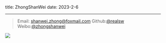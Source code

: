 title: ZhongShanWei
date: 2023-2-6

---
><i class="fa fa-envelope"></i> Email: [shanwei.zhong@foxmail.com](mailto:shanwei.zhong@foxmail.com)
 <i class="fa fa-github-square" aria-hidden="true"></i>Github:[@realsw](https://github.com/realsw)
 <i class="fa fa-weibo" aria-hidden="true"></i> Weibo:[@zhongshanwei](https://weibo.com/u/6579464948)

![](/images/kindred.png)

